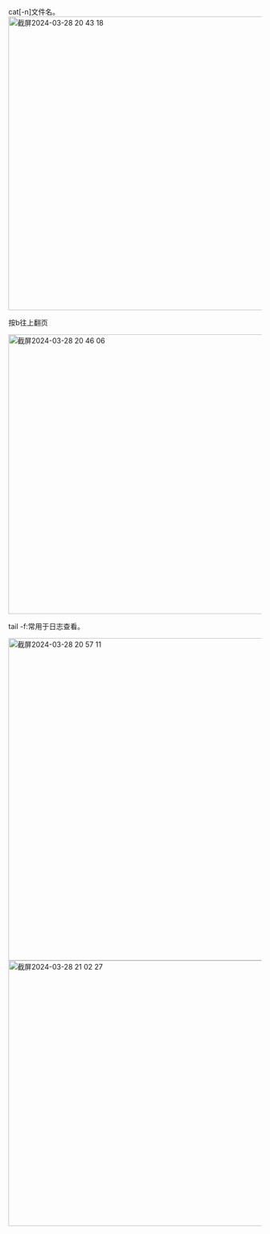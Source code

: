 cat[-n]文件名。     
<img width="585" alt="截屏2024-03-28 20 43 18" src="https://github.com/xkong-study/reggie_delivery_note/assets/100473178/793a0fab-7e0b-4a03-b3e1-139b51766a1b">

按b往上翻页          

<img width="557" alt="截屏2024-03-28 20 46 06" src="https://github.com/xkong-study/reggie_delivery_note/assets/100473178/e455c753-f970-4151-ae28-262fb583cc2c">

tail -f:常用于日志查看。     

<img width="642" alt="截屏2024-03-28 20 57 11" src="https://github.com/xkong-study/reggie_delivery_note/assets/100473178/9538bf0a-9e0d-4bcb-807c-ef9a6057e375">

<img width="529" alt="截屏2024-03-28 21 02 27" src="https://github.com/xkong-study/reggie_delivery_note/assets/100473178/1087e6aa-25f6-4044-8d44-8b6c1f9004bd">
